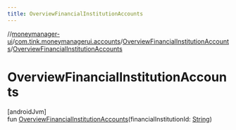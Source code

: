 ```yaml
---
title: OverviewFinancialInstitutionAccounts
---
```

//[moneymanager-ui](../../../index.html)/[com.tink.moneymanagerui.accounts](../index.html)/[OverviewFinancialInstitutionAccounts](index.html)/[OverviewFinancialInstitutionAccounts](-overview-financial-institution-accounts.html)



# OverviewFinancialInstitutionAccounts



[androidJvm]\
fun [OverviewFinancialInstitutionAccounts](-overview-financial-institution-accounts.html)(financialInstitutionId: [String](https://kotlinlang.org/api/latest/jvm/stdlib/kotlin/-string/index.html))




